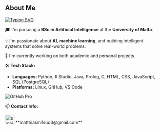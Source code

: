 About Me
---

[![Typing SVG](https://readme-typing-svg.demolab.com?font=Fira+Code&weight=700&duration=4000&pause=1000&color=F7F7F7&center=false&repeat=false&width=435&lines=Hi+there%2C+I'm+Matthias+%F0%9F%91%8B)](https://git.io/typing-svg)

🎓 I'm pursuing a **BSc in Artificial Intelligence** at the **University of Malta**.

💡 I'm passionate about **AI**, **machine learning**, and building intelligent systems that solve real-world problems.

🔭 I'm currently working on both academic and personal projects.

🛠️ **Tech Stack:**
- **Languages:** Python, R Studio, Java, Prolog, C, HTML, CSS, JavaScript, SQL (PostgreSQL)
- **Platforms:** Linux, GitHub, VS Code

![GitHub Pro](https://img.shields.io/badge/GitHub-Pro-blue?logo=github)

📫 **Contact Info:**

<img src="https://media.giphy.com/media/3o7TKr3Hzp8zv3m5Ic/giphy.gif" width="30" alt="email icon" />
**matthiasmifsud3@gmail.com**
